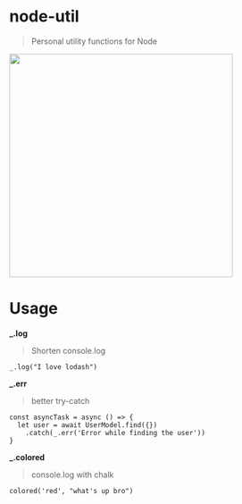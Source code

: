 # node-util
> Personal utility functions for Node

<img src="http://i.imgur.com/rnw6meJ.jpg" width="400"/>

# Usage

**_.log**
> Shorten console.log
```
_.log("I love lodash")
```

**_.err**
> better try-catch
```
const asyncTask = async () => {
  let user = await UserModel.find({})
    .catch(_.err('Error while finding the user'))
}
```

**_.colored**
> console.log with chalk
```
colored('red', "what's up bro")
```
